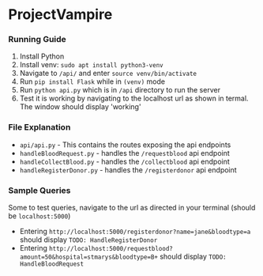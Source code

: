 # ProjectVampire

### Running Guide
1. Install Python
2. Install venv: `sudo apt install python3-venv`
3. Navigate to `/api/` and enter `source venv/bin/activate`
4. Run `pip install Flask` while in `(venv)` mode
5. Run `python api.py` which is in `/api` directory to run the server
6. Test it is working by navigating to the localhost url as shown in termal. The window should display 'working'

### File Explanation
- `api/api.py` - This contains the routes exposing the api endpoints
- `handleBloodRequest.py` - handles the `/requestblood` api endpoint
- `handleCollectBlood.py` - handles the `/collectblood` api endpoint
- `handleRegisterDonor.py` - handles the `/registerdonor` api endpoint


### Sample Queries
Some to test queries, navigate to the url as directed in your terminal (should be `localhost:5000`)

- Entering `http://localhost:5000/registerdonor?name=jane&bloodtype=a` should display `TODO: HandleRegisterDonor`
- Entering `http://localhost:5000/requestblood?amount=50&hospital=stmarys&bloodtype=B+` should display `TODO: HandleBloodRequest`


